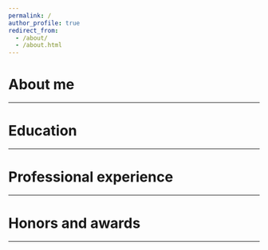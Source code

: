 ```yaml
---
permalink: /
author_profile: true
redirect_from: 
  - /about/
  - /about.html
---
```


About me
======
------

Education
======
------

Professional experience
======
------

Honors and awards
======
------